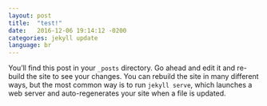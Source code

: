 ```yaml
---
layout: post
title:  "test!"
date:   2016-12-06 19:14:12 -0200
categories: jekyll update
language: br
---
```

You’ll find this post in your `_posts` directory. Go ahead and edit it and re-build the site to see your changes. You can rebuild the site in many different ways, but the most common way is to run `jekyll serve`, which launches a web server and auto-regenerates your site when a file is updated.
